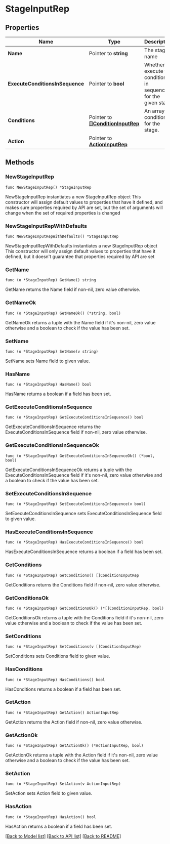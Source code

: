 # StageInputRep

## Properties

Name | Type | Description | Notes
------------ | ------------- | ------------- | -------------
**Name** | Pointer to **string** | The stage name | [optional] 
**ExecuteConditionsInSequence** | Pointer to **bool** | Whether to execute the conditions in sequence for the given stage | [optional] 
**Conditions** | Pointer to [**[]ConditionInputRep**](ConditionInputRep.md) | An array of conditions for the stage. | [optional] 
**Action** | Pointer to [**ActionInputRep**](ActionInputRep.md) |  | [optional] 

## Methods

### NewStageInputRep

`func NewStageInputRep() *StageInputRep`

NewStageInputRep instantiates a new StageInputRep object
This constructor will assign default values to properties that have it defined,
and makes sure properties required by API are set, but the set of arguments
will change when the set of required properties is changed

### NewStageInputRepWithDefaults

`func NewStageInputRepWithDefaults() *StageInputRep`

NewStageInputRepWithDefaults instantiates a new StageInputRep object
This constructor will only assign default values to properties that have it defined,
but it doesn't guarantee that properties required by API are set

### GetName

`func (o *StageInputRep) GetName() string`

GetName returns the Name field if non-nil, zero value otherwise.

### GetNameOk

`func (o *StageInputRep) GetNameOk() (*string, bool)`

GetNameOk returns a tuple with the Name field if it's non-nil, zero value otherwise
and a boolean to check if the value has been set.

### SetName

`func (o *StageInputRep) SetName(v string)`

SetName sets Name field to given value.

### HasName

`func (o *StageInputRep) HasName() bool`

HasName returns a boolean if a field has been set.

### GetExecuteConditionsInSequence

`func (o *StageInputRep) GetExecuteConditionsInSequence() bool`

GetExecuteConditionsInSequence returns the ExecuteConditionsInSequence field if non-nil, zero value otherwise.

### GetExecuteConditionsInSequenceOk

`func (o *StageInputRep) GetExecuteConditionsInSequenceOk() (*bool, bool)`

GetExecuteConditionsInSequenceOk returns a tuple with the ExecuteConditionsInSequence field if it's non-nil, zero value otherwise
and a boolean to check if the value has been set.

### SetExecuteConditionsInSequence

`func (o *StageInputRep) SetExecuteConditionsInSequence(v bool)`

SetExecuteConditionsInSequence sets ExecuteConditionsInSequence field to given value.

### HasExecuteConditionsInSequence

`func (o *StageInputRep) HasExecuteConditionsInSequence() bool`

HasExecuteConditionsInSequence returns a boolean if a field has been set.

### GetConditions

`func (o *StageInputRep) GetConditions() []ConditionInputRep`

GetConditions returns the Conditions field if non-nil, zero value otherwise.

### GetConditionsOk

`func (o *StageInputRep) GetConditionsOk() (*[]ConditionInputRep, bool)`

GetConditionsOk returns a tuple with the Conditions field if it's non-nil, zero value otherwise
and a boolean to check if the value has been set.

### SetConditions

`func (o *StageInputRep) SetConditions(v []ConditionInputRep)`

SetConditions sets Conditions field to given value.

### HasConditions

`func (o *StageInputRep) HasConditions() bool`

HasConditions returns a boolean if a field has been set.

### GetAction

`func (o *StageInputRep) GetAction() ActionInputRep`

GetAction returns the Action field if non-nil, zero value otherwise.

### GetActionOk

`func (o *StageInputRep) GetActionOk() (*ActionInputRep, bool)`

GetActionOk returns a tuple with the Action field if it's non-nil, zero value otherwise
and a boolean to check if the value has been set.

### SetAction

`func (o *StageInputRep) SetAction(v ActionInputRep)`

SetAction sets Action field to given value.

### HasAction

`func (o *StageInputRep) HasAction() bool`

HasAction returns a boolean if a field has been set.


[[Back to Model list]](../README.md#documentation-for-models) [[Back to API list]](../README.md#documentation-for-api-endpoints) [[Back to README]](../README.md)



